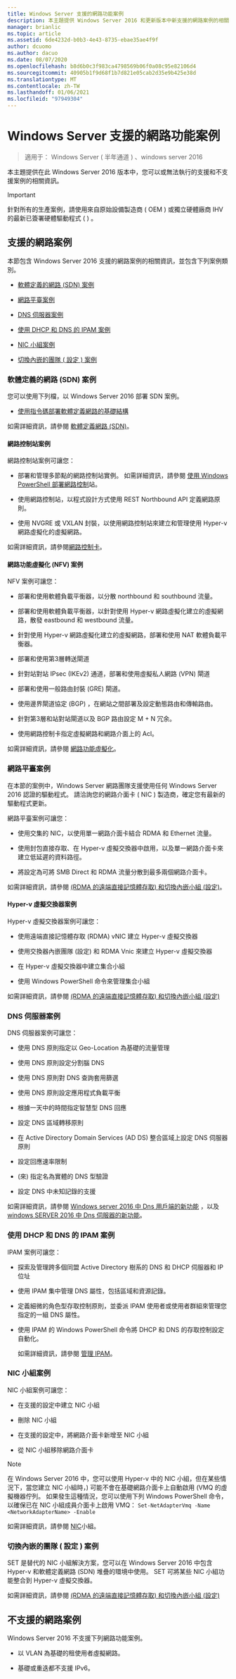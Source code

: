 ```yaml
---
title: Windows Server 支援的網路功能案例
description: 本主題提供 Windows Server 2016 和更新版本中新支援的網路案例的相關資訊
manager: brianlic
ms.topic: article
ms.assetid: 6de4232d-b0b3-4e43-8735-ebae35ae4f9f
author: dcuomo
ms.author: dacuo
ms.date: 08/07/2020
ms.openlocfilehash: b8d6b0c3f983ca4798569b06f0a08c95e82106d4
ms.sourcegitcommit: 40905b1f9d68f1b7d821e05cab2d35e9b425e38d
ms.translationtype: MT
ms.contentlocale: zh-TW
ms.lasthandoff: 01/06/2021
ms.locfileid: "97949304"
---
```

# <a name="windows-server-supported-networking-scenarios"></a>Windows Server 支援的網路功能案例

>適用于： Windows Server \( 半年通道 \) 、windows server 2016

本主題提供在此 Windows Server 2016 版本中，您可以或無法執行的支援和不支援案例的相關資訊。
>[!IMPORTANT]
>針對所有的生產案例，請使用來自原始設備製造商 \( OEM \) 或獨立硬體廠商 IHV 的最新已簽署硬體驅動程式 \( \) 。

## <a name="supported-networking-scenarios"></a><a name="bkmk_supp"></a>支援的網路案例

本節包含 Windows Server 2016 支援的網路案例的相關資訊，並包含下列案例類別。

-   [軟體定義的網路 (SDN) 案例](#bkmk_sdn)

-   [網路平臺案例](#bkmk_netp)

-   [DNS 伺服器案例](#bkmk_dns)

-   [使用 DHCP 和 DNS 的 IPAM 案例](#bkmk_ipam)

-   [NIC 小組案例](#bkmk_nicteam)

- [切換內嵌的團隊 \( 設定 \) 案例](#bkmk_set)

### <a name="software-defined-networking-sdn-scenarios"></a><a name="bkmk_sdn"></a>軟體定義的網路 (SDN) 案例

您可以使用下列檔，以 Windows Server 2016 部署 SDN 案例。


-   [使用指令碼部署軟體定義網路的基礎結構](sdn/deploy/Deploy-a-Software-Defined-Network-infrastructure-using-scripts.md)

如需詳細資訊，請參閱 [軟體定義網路 &#40;SDN&#41;](sdn/software-defined-networking.md)。

#### <a name="network-controller-scenarios"></a><a name="bkmk_netc"></a>網路控制站案例

網路控制站案例可讓您：

-   部署和管理多節點的網路控制站實例。 如需詳細資訊，請參閱 [使用 Windows PowerShell 部署網路控制](sdn/deploy/Deploy-Network-Controller-using-Windows-PowerShell.md)站。

-   使用網路控制站，以程式設計方式使用 REST Northbound API 定義網路原則。

-   使用 NVGRE 或 VXLAN 封裝，以使用網路控制站來建立和管理使用 Hyper-v 網路虛擬化的虛擬網路。

如需詳細資訊，請參閱[網路控制卡](sdn/technologies/network-controller/Network-Controller.md)。

#### <a name="network-function-virtualization-nfv-scenarios"></a><a name="bkmk_netf"></a>網路功能虛擬化 (NFV) 案例
NFV 案例可讓您：

-   部署和使用軟體負載平衡器，以分散 northbound 和 southbound 流量。

-   部署和使用軟體負載平衡器，以針對使用 Hyper-v 網路虛擬化建立的虛擬網路，散發 eastbound 和 westbound 流量。

-   針對使用 Hyper-v 網路虛擬化建立的虛擬網路，部署和使用 NAT 軟體負載平衡器。

-   部署和使用第3層轉送閘道

-   針對站對站 IPsec (IKEv2) 通道，部署和使用虛擬私人網路 (VPN) 閘道

-   部署和使用一般路由封裝 (GRE) 閘道。

-   使用邊界閘道協定 (BGP) ，在網站之間部署及設定動態路由和傳輸路由。

-   針對第3層和站對站閘道以及 BGP 路由設定 M + N 冗余。

-   使用網路控制卡指定虛擬網路和網路介面上的 Acl。

如需詳細資訊，請參閱 [網路功能虛擬化](sdn/technologies/network-function-virtualization/Network-Function-Virtualization.md)。

### <a name="network-platform-scenarios"></a><a name="bkmk_netp"></a>網路平臺案例

在本節的案例中，Windows Server 網路團隊支援使用任何 Windows Server 2016 認證的驅動程式。 請洽詢您的網路介面卡 \( NIC \) 製造商，確定您有最新的驅動程式更新。

網路平臺案例可讓您：

-   使用交集的 NIC，以使用單一網路介面卡結合 RDMA 和 Ethernet 流量。

-   使用封包直接存取、在 Hyper-v 虛擬交換器中啟用，以及單一網路介面卡來建立低延遲的資料路徑。

-   將設定為可將 SMB Direct 和 RDMA 流量分散到最多兩個網路介面卡。

如需詳細資訊，請參閱 [&#40;RDMA 的遠端直接記憶體存取&#41; 和切換內嵌小組 &#40;設定&#41;](../virtualization/hyper-v-virtual-switch/RDMA-and-Switch-Embedded-Teaming.md)。

#### <a name="hyper-v-virtual-switch-scenarios"></a><a name="bkmk_switch"></a>Hyper-v 虛擬交換器案例

Hyper-v 虛擬交換器案例可讓您：

-   使用遠端直接記憶體存取 (RDMA) vNIC 建立 Hyper-v 虛擬交換器

-   使用交換器內嵌團隊 (設定) 和 RDMA Vnic 來建立 Hyper-v 虛擬交換器

-   在 Hyper-v 虛擬交換器中建立集合小組

-   使用 Windows PowerShell 命令來管理集合小組

如需詳細資訊，請參閱 [&#40;RDMA 的遠端直接記憶體存取&#41; 和切換內嵌小組 &#40;設定&#41;](../virtualization/hyper-v-virtual-switch/RDMA-and-Switch-Embedded-Teaming.md)

### <a name="dns-server-scenarios"></a><a name="bkmk_dns"></a>DNS 伺服器案例

DNS 伺服器案例可讓您：

-   使用 DNS 原則指定以 Geo-Location 為基礎的流量管理

-   使用 DNS 原則設定分割腦 DNS

-   使用 DNS 原則對 DNS 查詢套用篩選

-   使用 DNS 原則設定應用程式負載平衡

-   根據一天中的時間指定智慧型 DNS 回應

-   設定 DNS 區域轉移原則

-   在 Active Directory Domain Services (AD DS) 整合區域上設定 DNS 伺服器原則

-   設定回應速率限制

-    (來) 指定名為實體的 DNS 型驗證

-   設定 DNS 中未知記錄的支援

如需詳細資訊，請參閱 [Windows server 2016 中 Dns 用戶端的新功能](dns/What-s-New-in-DNS-Client.md) ，以及 [windows SERVER 2016 中 Dns 伺服器的新功能](dns/What-s-New-in-DNS-Server.md)。

### <a name="ipam-scenarios-with-dhcp-and-dns"></a><a name="bkmk_ipam"></a>使用 DHCP 和 DNS 的 IPAM 案例

IPAM 案例可讓您：

-   探索及管理跨多個同盟 Active Directory 樹系的 DNS 和 DHCP 伺服器和 IP 位址

-   使用 IPAM 集中管理 DNS 屬性，包括區域和資源記錄。

-   定義細微的角色型存取控制原則，並委派 IPAM 使用者或使用者群組來管理您指定的一組 DNS 屬性。

-   使用 IPAM 的 Windows PowerShell 命令將 DHCP 和 DNS 的存取控制設定自動化。

    如需詳細資訊，請參閱 [管理 IPAM](technologies/ipam/Manage-IPAM.md)。

### <a name="nic-teaming-scenarios"></a><a name="bkmk_nicteam"></a>NIC 小組案例

NIC 小組案例可讓您：

-   在支援的設定中建立 NIC 小組

-   刪除 NIC 小組

-   在支援的設定中，將網路介面卡新增至 NIC 小組

-   從 NIC 小組移除網路介面卡

> [!NOTE]
> 在 Windows Server 2016 中，您可以使用 Hyper-v 中的 NIC 小組，但在某些情況下，當您建立 NIC 小組時，) 可能不會在基礎網路介面卡上自動啟用 (VMQ 的虛擬機器佇列。 如果發生這種情況，您可以使用下列 Windows PowerShell 命令，以確保已在 NIC 小組成員介面卡上啟用 VMQ： `Set-NetAdapterVmq -Name <NetworkAdapterName> -Enable`

如需詳細資訊，請參閱 [NIC](technologies/nic-teaming/NIC-Teaming.md)小組。

### <a name="switch-embedded-teaming-set-scenarios"></a><a name="bkmk_set"></a>切換內嵌的團隊 \( 設定 \) 案例

SET 是替代的 NIC 小組解決方案，您可以在 Windows Server 2016 中包含 Hyper-v 和軟體定義網路 (SDN) 堆疊的環境中使用。 SET 可將某些 NIC 小組功能整合到 Hyper-v 虛擬交換器。

如需詳細資訊，請參閱 [ (RDMA 的遠端直接記憶體存取) 和切換內嵌小組 (設定) ](../virtualization/hyper-v-virtual-switch/rdma-and-switch-embedded-teaming.md)



## <a name="unsupported-networking-scenarios"></a><a name="bkmk_unsupp"></a>不支援的網路案例
Windows Server 2016 不支援下列網路功能案例。

-   以 VLAN 為基礎的租使用者虛擬網路。

-   基礎或重迭都不支援 IPv6。